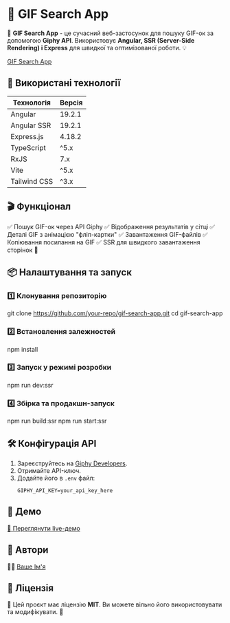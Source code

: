 # 🎨 GIF Search App

🚀 **GIF Search App** - це сучасний веб-застосунок для пошуку GIF-ок за допомогою **Giphy API**.
Використовує **Angular, SSR (Server-Side Rendering) і Express** для швидкої та оптимізованої роботи. 💡

[GIF Search App](https://user-images.githubusercontent.com/demo.gif)


## 🔧 **Використані технології**

| Технологія          | Версія |
|---------------------|--------|
| Angular            | 19.2.1  |
| Angular SSR        | 19.2.1  |
| Express.js         | 4.18.2  |
| TypeScript         | ^5.x    |
| RxJS               | 7.x     |
| Vite               | ^5.x    |
| Tailwind CSS       | ^3.x    |


## 🎬 **Функціонал**
✅ Пошук GIF-ок через API Giphy
✅ Відображення результатів у сітці
✅ Деталі GIF з анімацією "фліп-картки"
✅ Завантаження GIF-файлів
✅ Копіювання посилання на GIF
✅ SSR для швидкого завантаження сторінок 🚀


## 📦 **Налаштування та запуск**

### 1️⃣ **Клонування репозиторію**
git clone https://github.com/your-repo/gif-search-app.git
cd gif-search-app

### 2️⃣ **Встановлення залежностей**
npm install

### 3️⃣ **Запуск у режимі розробки**
npm run dev:ssr


### 4️⃣ **Збірка та продакшн-запуск**
npm run build:ssr
npm run start:ssr


## 🛠 **Конфігурація API**
1. Зареєструйтесь на [Giphy Developers](https://developers.giphy.com/).
2. Отримайте API-ключ.
3. Додайте його в `.env` файл:
   ```env
   GIPHY_API_KEY=your_api_key_here
   ```


## 🎨 **Демо**
[🔗 Переглянути live-демо](https://gif-search-demo.vercel.app/)


## 📝 **Автори**
👨‍💻 [Ваше Ім'я](https://github.com/your-profile)


## 📜 **Ліцензія**
📝 Цей проєкт має ліцензію **MIT**. Ви можете вільно його використовувати та модифікувати. 🚀

